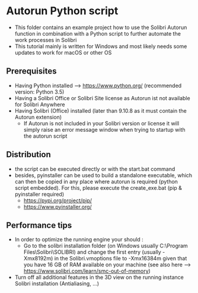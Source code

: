 # Autorun Python script

* This folder contains an example project how to use the Solibri Autorun function in combination with a Python script to further automate the work processes in Solibri
* This tutorial mainly is written for Windows and most likely needs some updates to work for macOS or other OS

## Prerequisites

* Having Python installed --> https://www.python.org/ (recommended version: Python 3.5)
* Having a Solibri Office or Solibri Site license as Autorun ist not available for Solibri Anywhere
* Having Solibri (Office) installed (later than 9.10.8 as it must contain the Autorun extension)
	* If Autorun is not included in your Solibri version or license it will simply raise an error message window when trying to startup with the autorun script

## Distribution

* the script can be executed directly or with the start.bat command 
* besides, pyinstaller can be used to build a standalone executable, which can then be copied in any place where autorun is required (python script embedded). For this, please execute the create_exe.bat (pip & pyinstaller required)
  * https://pypi.org/project/pip/ 
  * https://www.pyinstaller.org/

## Performance tips 
* In order to optimize the running engine your should :
	* Go to the solibri installation folder (on Windows usually C:\Program Files\Solibri\SOLIBRI) and change the first entry (usually -Xmx8192m) in the Solibri.vmoptions file to -Xmx16384m given that you have 16 GB of RAM available on your machine (see also here --> https://www.solibri.com/learn/smc-out-of-memory) 
* Turn off all additional features in the 3D view on the running instance Solibri installation (Antialiasing, ...)

